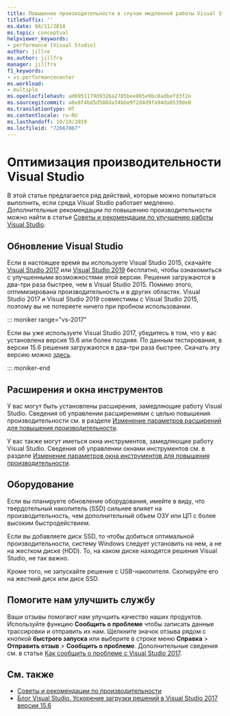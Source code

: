 ```yaml
---
title: Повышение производительности в случае медленной работы Visual Studio
titleSuffix: ''
ms.date: 04/11/2018
ms.topic: conceptual
helpviewer_keywords:
- performance [Visual Studio]
author: jillre
ms.author: jillfra
manager: jillfra
f1_keywords:
- vs.performancecenter
ms.workload:
- multiple
ms.openlocfilehash: ad6951179d9326a2785bee865e9bc8adbefd3f2e
ms.sourcegitcommit: a8e8f4bd5d508da34bbe9f2d4d9fa94da0539de0
ms.translationtype: HT
ms.contentlocale: ru-RU
ms.lasthandoff: 10/19/2019
ms.locfileid: "72667067"
---
```

# <a name="optimize-visual-studio-performance"></a>Оптимизация производительности Visual Studio

В этой статье предлагается ряд действий, которые можно попытаться выполнить, если среда Visual Studio работает медленно. Дополнительные рекомендации по повышению производительности можно найти в статье [Советы и рекомендации по улучшению работы Visual Studio](../ide/visual-studio-performance-tips-and-tricks.md).

## <a name="upgrade-visual-studio"></a>Обновление Visual Studio

Если в настоящее время вы используете Visual Studio 2015, скачайте [Visual Studio 2017](https://visualstudio.microsoft.com/vs/older-downloads/?utm_medium=microsoft&utm_source=docs.microsoft.com&utm_campaign=vs+2017+download) или [Visual Studio 2019](https://visualstudio.microsoft.com/downloads) бесплатно, чтобы ознакомиться с улучшенными возможностями этой версии. Решения загружаются в два-три раза быстрее, чем в Visual Studio 2015. Помимо этого, оптимизирована производительность и в других областях. Visual Studio 2017 и Visual Studio 2019 совместимы с Visual Studio 2015, поэтому вы не потеряете ничего при пробном использовании.

::: moniker range="vs-2017"

Если вы уже используете Visual Studio 2017, убедитесь в том, что у вас установлена версия 15.6 или более поздняя. По данным тестирования, в версии 15.6 решения загружаются в два–три раза быстрее. Скачать эту версию можно [здесь](https://visualstudio.microsoft.com/vs/older-downloads/?utm_medium=microsoft&utm_source=docs.microsoft.com&utm_campaign=vs+2017+download).

::: moniker-end

## <a name="extensions-and-tool-windows"></a>Расширения и окна инструментов

У вас могут быть установлены расширения, замедляющие работу Visual Studio. Сведения об управлении расширениями с целью повышения производительности см. в разделе [Изменение параметров расширений для повышения производительности](../ide/optimize-visual-studio-startup-time.md#extensions).

У вас также могут иметься окна инструментов, замедляющие работу Visual Studio. Сведения об управлении окнами инструментов см. в разделе [Изменение параметров окна инструментов для повышения производительности](../ide/optimize-visual-studio-startup-time.md#tool-windows).

## <a name="hardware"></a>Оборудование

Если вы планируете обновление оборудования, имейте в виду, что твердотельный накопитель (SSD) сильнее влияет на производительность, чем дополнительный объем ОЗУ или ЦП с более высоким быстродействием.

Если вы добавляете диск SSD, то чтобы добиться оптимальной производительности, систему Windows следует установить на нем, а не на жестком диске (HDD). То, на каком диске находятся решения Visual Studio, не так важно.

Кроме того, не запускайте решение с USB-накопителя. Скопируйте его на жесткий диск или диск SSD.

## <a name="help-us-improve"></a>Помогите нам улучшить службу

Ваши отзывы помогают нам улучшить качество наших продуктов. Используйте функцию **Сообщить о проблеме** чтобы записать данные трассировки и отправить их нам. Щелкните значок отзыва рядом с кнопкой **быстрого запуска** или выберите в строке меню **Справка** > **Отправить отзыв** > **Сообщить о проблеме**. Дополнительные сведения см. в статье [Как сообщить о проблеме с Visual Studio 2017](../ide/how-to-report-a-problem-with-visual-studio.md).

## <a name="see-also"></a>См. также

- [Советы и рекомендации по производительности](../ide/visual-studio-performance-tips-and-tricks.md)
- [Блог Visual Studio. Ускорение загрузки решений в Visual Studio 2017 версии 15.6](https://devblogs.microsoft.com/visualstudio/load-solutions-faster-with-visual-studio-2017-version-15-6/)